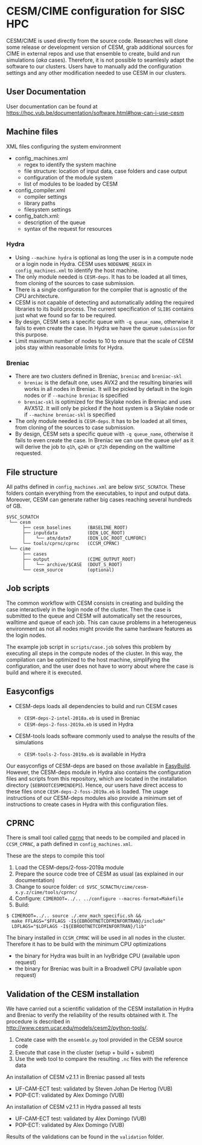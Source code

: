 # CESM/CIME configuration for SISC HPC

CESM/CIME is used directly from the source code. Researches will clone some release or development version of CESM, grab additional sources for CIME in external repos and use that ensemble to create, build and run simulations (*aka* cases). Therefore, it is not possible to seamlesly adapt the software to our clusters. Users have to manually add the configuration settings and any other modification needed to use CESM in our clusters.

## User Documentation

User documentation can be found at https://hpc.vub.be/documentation/software.html#how-can-i-use-cesm

## Machine files

XML files configuring the system environment
* config_machines.xml
    * regex to identify the system machine
    * file structure: location of input data, case folders and case output
    * configuration of the module system
    * list of modules to be loaded by CESM
* config_compiler.xml
    * compiler settings
    * library paths
    * filesystem settings
* config_batch.xml:
    * description of the queue
    * syntax of the request for resources

### Hydra

* Using `--machine hydra` is optional as long the user is in a compute node or a login node in Hydra. CESM uses `NODENAME_REGEX` in `config_machines.xml` to identify the host machine.
* The only module needed is `CESM-deps`. It has to be loaded at all times, from cloning of the sources to case submission.
* There is a single configuration for the compiler that is agnostic of the CPU architecture.
* CESM is not capable of detecting and automatically adding the required libraries to its build process. The current specification of `SLIBS` contains just what we found so far to be required.
* By design, CESM sets a specific queue with `-q queue_name`, otherwise it fails to even create the case. In Hydra we have the queue `submission` for this purpose.
* Limit maximum number of nodes to 10 to ensure that the scale of CESM jobs stay within reasonable limits for Hydra.

### Breniac

* There are two clusters defined in Breniac, `breniac` and `breniac-skl`
    * `breniac` is the default one, uses AVX2 and the resulting binaries will works in all nodes in Breniac. It will be picked by default in the login nodes or if `--machine breniac` is specified
    * `breniac-skl` is optimized for the Skylake nodes in Breniac and uses AVX512. It will only be picked if the host system is a Skylake node or if `--machine breniac-skl` is specified
* The only module needed is `CESM-deps`. It has to be loaded at all times, from cloning of the sources to case submission.
* By design, CESM sets a specific queue with `-q queue_name`, otherwise it fails to even create the case. In Breniac we can use the queue `qdef` as it will derive the job to `q1h`, `q24h` or `q72h` depending on the walltime requested.

## File structure

All paths defined in `config_machines.xml` are below `$VSC_SCRATCH`. These folders contain everything from the executables, to input and output data. Moreover, CESM can generate rather big cases reaching several hundreds of GB.

```
$VSC_SCRATCH
 └── cesm
      ├── cesm_baselines      (BASELINE_ROOT)
      ├── inputdata           (DIN_LOC_ROOT)
      │    └── atm/datm7      (DIN_LOC_ROOT_CLMFORC)
      └── tools/cprnc/cprnc   (CCSM_CPRNC)
 └── cime
      ├── cases
      ├── output              (CIME_OUTPUT_ROOT)
      │    └── archive/$CASE  (DOUT_S_ROOT)
      └── cesm_source         (optional)
```

## Job scripts

The common workflow with CESM consists in creating and building the case interactively in the login node of the cluster. Then the case is submitted to the queue and CESM will automatically set the resources, walltime and queue of each job. This can cause problems in a heterogeneus environment as not all nodes might provide the same hardware features as the login nodes.

The example job script in `scripts/case.job` solves this problem by executing all steps in the compute nodes of the cluster. In this way, the compilation can be optimized to the host machine, simplifying the configuration, and the user does not have to worry about where the case is build and where it is executed.

## Easyconfigs

* CESM-deps loads all dependencies to build and run CESM cases
    * `CESM-deps-2-intel-2018a.eb` is used in Breniac
    * `CESM-deps-2-foss-2019a.eb` is used in Hydra

* CESM-tools loads software commonly used to analyse the results of the simulations
    * `CESM-tools-2-foss-2019a.eb` is available in Hydra

Our easyconfigs of CESM-deps are based on those available in [EasyBuild](https://github.com/easybuilders/easybuild-easyconfigs/tree/master/easybuild/easyconfigs/c/CESM-deps). However, the CESM-deps module in Hydra also contains the configuration files and scripts from this repository, which are located in the installation directory (`$EBROOTCESMMINDEPS`). Hence, our users have direct access to these files once `CESM-deps-2-foss-2019a.eb` is loaded. The usage instructions of our CESM-deps modules also provide a minimum set of instructions to create cases in Hydra with this configuration files.

## CPRNC

There is small tool called [cprnc](https://github.com/ESMCI/cime/tree/master/tools/cprnc) that needs to be compiled and placed in `CCSM_CPRNC`, a path defined in `config_machines.xml`.

These are the steps to compile this tool

1. Load the CESM-deps/2-foss-2019a module
2. Prepare the source code tree of CESM as usual (as explained in our documentation)
3. Change to source folder: `cd $VSC_SCRACTH/cime/cesm-x.y.z/cime/tools/cprnc/`
4. Configure: `CIMEROOT=../.. ../configure --macros-format=Makefile`
5. Build:

```
$ CIMEROOT=../.. source ./.env_mach_specific.sh &&
  make FFLAGS="$FFLAGS -I${EBROOTNETCDFMINFORTRAN}/include"
  LDFLAGS="$LDFLAGS -I${EBROOTNETCDFMINFORTRAN}/lib"
```

The binary installed in `CCSM_CPRNC` will be used in all nodes in the cluster. Therefore it has to be build with the minimum CPU optimizations
* the binary for Hydra was built in an IvyBridge CPU (available upon request)
* the binary for Breniac was built in a Broadwell CPU (available upon request)

## Validation of the CESM installation

We have carried out a scientific validation of the CESM installation in Hydra and Breniac to verify the reliability of the results obtained with it. The procedure is described in http://www.cesm.ucar.edu/models/cesm2/python-tools/.

1. Create case with the `ensemble.py` tool provided in the CESM source code
2. Execute that case in the cluster (setup + build + submit)
3. Use the web tool to compare the resulting `.nc` files with the reference data

An installation of CESM v2.1.1 in Breniac passed all tests
* UF-CAM-ECT test: validated by Steven Johan De Hertog (VUB)
* POP-ECT: validated by Alex Domingo (VUB)

An installation of CESM v2.1.1 in Hydra passed all tests
* UF-CAM-ECT test: validated by Alex Domingo (VUB)
* POP-ECT: validated by Alex Domingo (VUB)

Results of the validations can be found in the `validation` folder.

